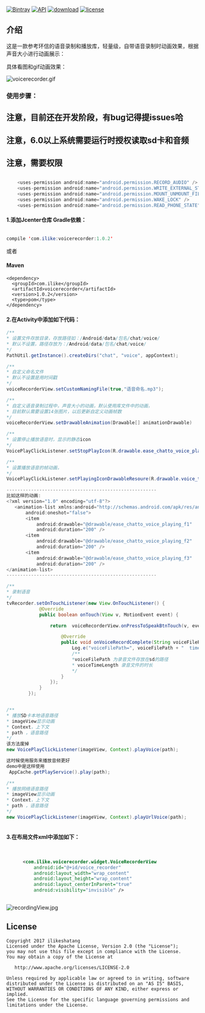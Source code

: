 
[![Bintray](https://img.shields.io/bintray/v/ilike/maven/voicerecorder.svg)](https://bintray.com/ilike/maven/voicerecorder)
[![API](https://img.shields.io/badge/API-9%2B-brightgreen.svg)](https://android-arsenal.com/api?level=9) 
[![download](https://img.shields.io/badge/downloadZip-v1.0.2-orange.svg)](https://github.com/wangshanhai/VoiceRecorder/archive/master.zip)
[![license](https://img.shields.io/hexpm/l/plug.svg)](http://www.apache.org/licenses/LICENSE-2.0)



## 介绍

这是一款参考环信的语音录制和播放库，轻量级，自带语音录制时动画效果，根据声音大小进行动画展示：
 
具体看图和gif动画效果：

![voicerecorder.gif](https://github.com/wangshanhai/VoiceRecorder/blob/master/image/voicerecorder2.gif)



### **使用步骤：**

## **注意，目前还在开发阶段，有bug记得提issues哈**
## **注意，6.0以上系统需要运行时授权读取sd卡和音频**

## **注意，需要权限** ##
```java

    <uses-permission android:name="android.permission.RECORD_AUDIO" />
    <uses-permission android:name="android.permission.WRITE_EXTERNAL_STORAGE" />
    <uses-permission android:name="android.permission.MOUNT_UNMOUNT_FILESYSTEMS" />
    <uses-permission android:name="android.permission.WAKE_LOCK" />
    <uses-permission android:name="android.permission.READ_PHONE_STATE" />

```

#### 1.添加Jcenter仓库 Gradle依赖：
```java

compile 'com.ilike:voicerecorder:1.0.2'

```
或者

#### Maven
```
<dependency>
  <groupId>com.ilike</groupId>
  <artifactId>voicerecorder</artifactId>
  <version>1.0.2</version>
  <type>pom</type>
</dependency>

```
#### 2.在Activity中添加如下代码：

```java
/**
* 设置文件存放目录，存放路径如：/Android/data/包名/chat/voice/
* 默认不设置，路径存放为：/Android/data/包名/chat/voice/
*/
PathUtil.getInstance().createDirs("chat", "voice", appContext);


```



```java
/**
* 自定义命名文件
* 默认不设置是用时间戳
*/
voiceRecorderView.setCustomNamingFile(true,"语音命名.mp3");

```

```java
/**
* 自定义语音录制过程中，声音大小的动画，默认使用库文件中的动画，
* 目前默认需要设置14张图片，以后更新自定义动画帧数
*/
voiceRecorderView.setDrawableAnimation(Drawable[] animationDrawable)

```

```java
/**
* 设置停止播放语音时，显示的静态icon
*/
VoicePlayClickListener.setStopPlayIcon(R.drawable.ease_chatto_voice_playing)

```

```java
/**
* 设置播放语音的帧动画，
*/
VoicePlayClickListener.setPlayingIconDrawableResoure(R.drawable.voice_to_icon)

-------------------------------------------------------
比如这样的动画:
<?xml version="1.0" encoding="utf-8"?>
   <animation-list xmlns:android="http://schemas.android.com/apk/res/android"
       android:oneshot="false">
       <item
           android:drawable="@drawable/ease_chatto_voice_playing_f1"
           android:duration="200" />
       <item
           android:drawable="@drawable/ease_chatto_voice_playing_f2"
           android:duration="200" />
       <item
           android:drawable="@drawable/ease_chatto_voice_playing_f3"
           android:duration="200" />
</animation-list>
-------------------------------------------------------

```


```java
/**
* 录制语音
*/
tvRecorder.setOnTouchListener(new View.OnTouchListener() {
            @Override
            public boolean onTouch(View v, MotionEvent event) {

                return  voiceRecorderView.onPressToSpeakBtnTouch(v, event, new VoiceRecorderView.EaseVoiceRecorderCallback() {

                    @Override
                    public void onVoiceRecordComplete(String voiceFilePath, int voiceTimeLength) {
                        Log.e("voiceFilePath=", voiceFilePath + "  time = " + voiceTimeLength);
                        /**
                        *voiceFilePath 为录音文件存放在sd的路径
                        * voiceTimeLength 录音文件的时长
                        */
                    }
                });
            }
        });

```

```java

/**
* 播放SD卡本地语音路径
* imageView显示动画
* Context，上下文
* path ，语音路径
*/
该方法废掉
new VoicePlayClickListener(imageView, Context).playVoice(path);

这时候使用服务来播放音频更好
demo中是这样使用
 AppCache.getPlayService().play(path);

/**
* 播放网络语音路径
* imageView显示动画
* Context，上下文
* path ，语音路径
*/
new VoicePlayClickListener(imageView, Context).playUrlVoice(path);



```

#### 3.在布局文件xml中添加如下：
 
  ```xml
    
    
        <com.ilike.voicerecorder.widget.VoiceRecorderView
            android:id="@+id/voice_recorder"
            android:layout_width="wrap_content"
            android:layout_height="wrap_content"
            android:layout_centerInParent="true"
            android:visibility="invisible" />
    
  ```
![recordingView.jpg](https://github.com/wangshanhai/VoiceRecorder/blob/master/image/recordingView.jpg)




## License

```
Copyright 2017 ilikeshatang
Licensed under the Apache License, Version 2.0 (the "License");
you may not use this file except in compliance with the License.
You may obtain a copy of the License at

   http://www.apache.org/licenses/LICENSE-2.0

Unless required by applicable law or agreed to in writing, software
distributed under the License is distributed on an "AS IS" BASIS,
WITHOUT WARRANTIES OR CONDITIONS OF ANY KIND, either express or implied.
See the License for the specific language governing permissions and
limitations under the License.
```



